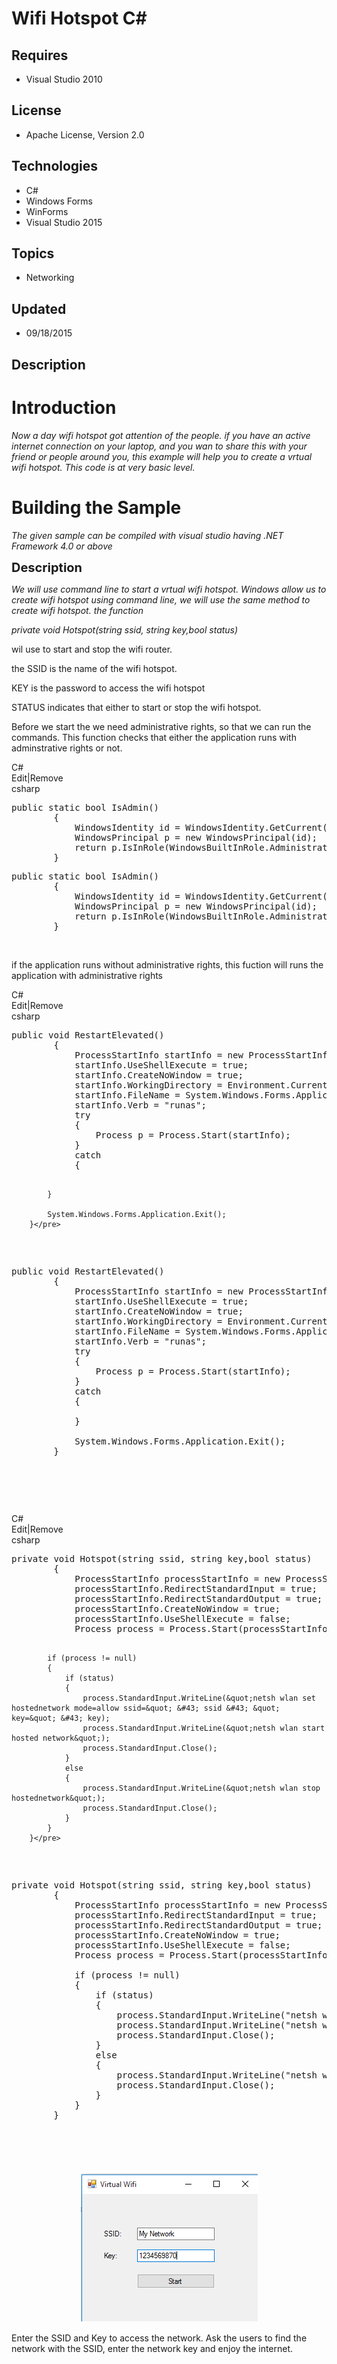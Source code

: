 # Wifi Hotspot C#
## Requires
- Visual Studio 2010
## License
- Apache License, Version 2.0
## Technologies
- C#
- Windows Forms
- WinForms
- Visual Studio 2015
## Topics
- Networking
## Updated
- 09/18/2015
## Description

<h1>Introduction</h1>
<p><em>Now a day wifi hotspot got attention of the people. if you have an active internet connection on your laptop, and you wan to share this with your friend or people around you, this example will help you to create a vrtual wifi hotspot. This code is at
 very basic level.</em></p>
<h1><span>Building the Sample</span></h1>
<p><em>The given sample can be compiled with visual studio having .NET Framework 4.0 or above</em></p>
<p><span style="font-size:20px; font-weight:bold">Description</span></p>
<p><em>We will use command line to start a vrtual wifi hotspot. Windows allow us to create wifi hotspot using command line, we will use the same method to create wifi hotspot. the function&nbsp;</em></p>
<p><em><span style="white-space:pre"></span>private void Hotspot(string ssid, string key,bool status)</em></p>
<p>wil use to start and stop the wifi router.</p>
<p>the SSID is the name of the wifi hotspot.</p>
<p>KEY is the password to access the wifi hotspot</p>
<p>STATUS indicates that either to start or stop the wifi hotspot.</p>
<p>Before we start the we need administrative rights, so that we can run the commands. This function checks that either the application runs with adminstrative rights or not.</p>
<p></p>
<div class="scriptcode">
<div class="pluginEditHolder" pluginCommand="mceScriptCode">
<div class="title"><span>C#</span></div>
<div class="pluginLinkHolder"><span class="pluginEditHolderLink">Edit</span>|<span class="pluginRemoveHolderLink">Remove</span></div>
<span class="hidden">csharp</span>
<pre class="hidden">public static bool IsAdmin()
        {
            WindowsIdentity id = WindowsIdentity.GetCurrent();
            WindowsPrincipal p = new WindowsPrincipal(id);
            return p.IsInRole(WindowsBuiltInRole.Administrator);
        }</pre>
<div class="preview">
<pre class="csharp"><span class="cs__keyword">public</span>&nbsp;<span class="cs__keyword">static</span>&nbsp;<span class="cs__keyword">bool</span>&nbsp;IsAdmin()&nbsp;
&nbsp;&nbsp;&nbsp;&nbsp;&nbsp;&nbsp;&nbsp;&nbsp;{&nbsp;
&nbsp;&nbsp;&nbsp;&nbsp;&nbsp;&nbsp;&nbsp;&nbsp;&nbsp;&nbsp;&nbsp;&nbsp;WindowsIdentity&nbsp;id&nbsp;=&nbsp;WindowsIdentity.GetCurrent();&nbsp;
&nbsp;&nbsp;&nbsp;&nbsp;&nbsp;&nbsp;&nbsp;&nbsp;&nbsp;&nbsp;&nbsp;&nbsp;WindowsPrincipal&nbsp;p&nbsp;=&nbsp;<span class="cs__keyword">new</span>&nbsp;WindowsPrincipal(id);&nbsp;
&nbsp;&nbsp;&nbsp;&nbsp;&nbsp;&nbsp;&nbsp;&nbsp;&nbsp;&nbsp;&nbsp;&nbsp;<span class="cs__keyword">return</span>&nbsp;p.IsInRole(WindowsBuiltInRole.Administrator);&nbsp;
&nbsp;&nbsp;&nbsp;&nbsp;&nbsp;&nbsp;&nbsp;&nbsp;}</pre>
</div>
</div>
</div>
<div class="endscriptcode">&nbsp;</div>
<p></p>
<p>if the application runs without administrative rights, this fuction will runs the application with administrative rights</p>
<p></p>
<div class="scriptcode">
<div class="pluginEditHolder" pluginCommand="mceScriptCode">
<div class="title"><span>C#</span></div>
<div class="pluginLinkHolder"><span class="pluginEditHolderLink">Edit</span>|<span class="pluginRemoveHolderLink">Remove</span></div>
<span class="hidden">csharp</span>
<pre class="hidden">public void RestartElevated()
        {
            ProcessStartInfo startInfo = new ProcessStartInfo();
            startInfo.UseShellExecute = true;
            startInfo.CreateNoWindow = true;
            startInfo.WorkingDirectory = Environment.CurrentDirectory;
            startInfo.FileName = System.Windows.Forms.Application.ExecutablePath;
            startInfo.Verb = &quot;runas&quot;;
            try
            {
                Process p = Process.Start(startInfo);
            }
            catch
            {

            }

            System.Windows.Forms.Application.Exit();
        }</pre>
<div class="preview">
<pre class="csharp"><span class="cs__keyword">public</span>&nbsp;<span class="cs__keyword">void</span>&nbsp;RestartElevated()&nbsp;
&nbsp;&nbsp;&nbsp;&nbsp;&nbsp;&nbsp;&nbsp;&nbsp;{&nbsp;
&nbsp;&nbsp;&nbsp;&nbsp;&nbsp;&nbsp;&nbsp;&nbsp;&nbsp;&nbsp;&nbsp;&nbsp;ProcessStartInfo&nbsp;startInfo&nbsp;=&nbsp;<span class="cs__keyword">new</span>&nbsp;ProcessStartInfo();&nbsp;
&nbsp;&nbsp;&nbsp;&nbsp;&nbsp;&nbsp;&nbsp;&nbsp;&nbsp;&nbsp;&nbsp;&nbsp;startInfo.UseShellExecute&nbsp;=&nbsp;<span class="cs__keyword">true</span>;&nbsp;
&nbsp;&nbsp;&nbsp;&nbsp;&nbsp;&nbsp;&nbsp;&nbsp;&nbsp;&nbsp;&nbsp;&nbsp;startInfo.CreateNoWindow&nbsp;=&nbsp;<span class="cs__keyword">true</span>;&nbsp;
&nbsp;&nbsp;&nbsp;&nbsp;&nbsp;&nbsp;&nbsp;&nbsp;&nbsp;&nbsp;&nbsp;&nbsp;startInfo.WorkingDirectory&nbsp;=&nbsp;Environment.CurrentDirectory;&nbsp;
&nbsp;&nbsp;&nbsp;&nbsp;&nbsp;&nbsp;&nbsp;&nbsp;&nbsp;&nbsp;&nbsp;&nbsp;startInfo.FileName&nbsp;=&nbsp;System.Windows.Forms.Application.ExecutablePath;&nbsp;
&nbsp;&nbsp;&nbsp;&nbsp;&nbsp;&nbsp;&nbsp;&nbsp;&nbsp;&nbsp;&nbsp;&nbsp;startInfo.Verb&nbsp;=&nbsp;<span class="cs__string">&quot;runas&quot;</span>;&nbsp;
&nbsp;&nbsp;&nbsp;&nbsp;&nbsp;&nbsp;&nbsp;&nbsp;&nbsp;&nbsp;&nbsp;&nbsp;<span class="cs__keyword">try</span>&nbsp;
&nbsp;&nbsp;&nbsp;&nbsp;&nbsp;&nbsp;&nbsp;&nbsp;&nbsp;&nbsp;&nbsp;&nbsp;{&nbsp;
&nbsp;&nbsp;&nbsp;&nbsp;&nbsp;&nbsp;&nbsp;&nbsp;&nbsp;&nbsp;&nbsp;&nbsp;&nbsp;&nbsp;&nbsp;&nbsp;Process&nbsp;p&nbsp;=&nbsp;Process.Start(startInfo);&nbsp;
&nbsp;&nbsp;&nbsp;&nbsp;&nbsp;&nbsp;&nbsp;&nbsp;&nbsp;&nbsp;&nbsp;&nbsp;}&nbsp;
&nbsp;&nbsp;&nbsp;&nbsp;&nbsp;&nbsp;&nbsp;&nbsp;&nbsp;&nbsp;&nbsp;&nbsp;<span class="cs__keyword">catch</span>&nbsp;
&nbsp;&nbsp;&nbsp;&nbsp;&nbsp;&nbsp;&nbsp;&nbsp;&nbsp;&nbsp;&nbsp;&nbsp;{&nbsp;
&nbsp;
&nbsp;&nbsp;&nbsp;&nbsp;&nbsp;&nbsp;&nbsp;&nbsp;&nbsp;&nbsp;&nbsp;&nbsp;}&nbsp;
&nbsp;
&nbsp;&nbsp;&nbsp;&nbsp;&nbsp;&nbsp;&nbsp;&nbsp;&nbsp;&nbsp;&nbsp;&nbsp;System.Windows.Forms.Application.Exit();&nbsp;
&nbsp;&nbsp;&nbsp;&nbsp;&nbsp;&nbsp;&nbsp;&nbsp;}</pre>
</div>
</div>
</div>
<div class="endscriptcode">&nbsp;</div>
<p></p>
<div class="scriptcode">
<div class="pluginEditHolder" pluginCommand="mceScriptCode">
<div class="title"><span>C#</span></div>
<div class="pluginLinkHolder"><span class="pluginEditHolderLink">Edit</span>|<span class="pluginRemoveHolderLink">Remove</span></div>
<span class="hidden">csharp</span>
<pre class="hidden">private void Hotspot(string ssid, string key,bool status)
        {
            ProcessStartInfo processStartInfo = new ProcessStartInfo(&quot;cmd.exe&quot;);
            processStartInfo.RedirectStandardInput = true;
            processStartInfo.RedirectStandardOutput = true;
            processStartInfo.CreateNoWindow = true;
            processStartInfo.UseShellExecute = false;
            Process process = Process.Start(processStartInfo);

            if (process != null)
            {
                if (status)
                {
                    process.StandardInput.WriteLine(&quot;netsh wlan set hostednetwork mode=allow ssid=&quot; &#43; ssid &#43; &quot; key=&quot; &#43; key);
                    process.StandardInput.WriteLine(&quot;netsh wlan start hosted network&quot;);
                    process.StandardInput.Close();
                }
                else
                {
                    process.StandardInput.WriteLine(&quot;netsh wlan stop hostednetwork&quot;);
                    process.StandardInput.Close();
                }
            }
        }</pre>
<div class="preview">
<pre class="csharp"><span class="cs__keyword">private</span>&nbsp;<span class="cs__keyword">void</span>&nbsp;Hotspot(<span class="cs__keyword">string</span>&nbsp;ssid,&nbsp;<span class="cs__keyword">string</span>&nbsp;key,<span class="cs__keyword">bool</span>&nbsp;status)&nbsp;
&nbsp;&nbsp;&nbsp;&nbsp;&nbsp;&nbsp;&nbsp;&nbsp;{&nbsp;
&nbsp;&nbsp;&nbsp;&nbsp;&nbsp;&nbsp;&nbsp;&nbsp;&nbsp;&nbsp;&nbsp;&nbsp;ProcessStartInfo&nbsp;processStartInfo&nbsp;=&nbsp;<span class="cs__keyword">new</span>&nbsp;ProcessStartInfo(<span class="cs__string">&quot;cmd.exe&quot;</span>);&nbsp;
&nbsp;&nbsp;&nbsp;&nbsp;&nbsp;&nbsp;&nbsp;&nbsp;&nbsp;&nbsp;&nbsp;&nbsp;processStartInfo.RedirectStandardInput&nbsp;=&nbsp;<span class="cs__keyword">true</span>;&nbsp;
&nbsp;&nbsp;&nbsp;&nbsp;&nbsp;&nbsp;&nbsp;&nbsp;&nbsp;&nbsp;&nbsp;&nbsp;processStartInfo.RedirectStandardOutput&nbsp;=&nbsp;<span class="cs__keyword">true</span>;&nbsp;
&nbsp;&nbsp;&nbsp;&nbsp;&nbsp;&nbsp;&nbsp;&nbsp;&nbsp;&nbsp;&nbsp;&nbsp;processStartInfo.CreateNoWindow&nbsp;=&nbsp;<span class="cs__keyword">true</span>;&nbsp;
&nbsp;&nbsp;&nbsp;&nbsp;&nbsp;&nbsp;&nbsp;&nbsp;&nbsp;&nbsp;&nbsp;&nbsp;processStartInfo.UseShellExecute&nbsp;=&nbsp;<span class="cs__keyword">false</span>;&nbsp;
&nbsp;&nbsp;&nbsp;&nbsp;&nbsp;&nbsp;&nbsp;&nbsp;&nbsp;&nbsp;&nbsp;&nbsp;Process&nbsp;process&nbsp;=&nbsp;Process.Start(processStartInfo);&nbsp;
&nbsp;
&nbsp;&nbsp;&nbsp;&nbsp;&nbsp;&nbsp;&nbsp;&nbsp;&nbsp;&nbsp;&nbsp;&nbsp;<span class="cs__keyword">if</span>&nbsp;(process&nbsp;!=&nbsp;<span class="cs__keyword">null</span>)&nbsp;
&nbsp;&nbsp;&nbsp;&nbsp;&nbsp;&nbsp;&nbsp;&nbsp;&nbsp;&nbsp;&nbsp;&nbsp;{&nbsp;
&nbsp;&nbsp;&nbsp;&nbsp;&nbsp;&nbsp;&nbsp;&nbsp;&nbsp;&nbsp;&nbsp;&nbsp;&nbsp;&nbsp;&nbsp;&nbsp;<span class="cs__keyword">if</span>&nbsp;(status)&nbsp;
&nbsp;&nbsp;&nbsp;&nbsp;&nbsp;&nbsp;&nbsp;&nbsp;&nbsp;&nbsp;&nbsp;&nbsp;&nbsp;&nbsp;&nbsp;&nbsp;{&nbsp;
&nbsp;&nbsp;&nbsp;&nbsp;&nbsp;&nbsp;&nbsp;&nbsp;&nbsp;&nbsp;&nbsp;&nbsp;&nbsp;&nbsp;&nbsp;&nbsp;&nbsp;&nbsp;&nbsp;&nbsp;process.StandardInput.WriteLine(<span class="cs__string">&quot;netsh&nbsp;wlan&nbsp;set&nbsp;hostednetwork&nbsp;mode=allow&nbsp;ssid=&quot;</span>&nbsp;&#43;&nbsp;ssid&nbsp;&#43;&nbsp;<span class="cs__string">&quot;&nbsp;key=&quot;</span>&nbsp;&#43;&nbsp;key);&nbsp;
&nbsp;&nbsp;&nbsp;&nbsp;&nbsp;&nbsp;&nbsp;&nbsp;&nbsp;&nbsp;&nbsp;&nbsp;&nbsp;&nbsp;&nbsp;&nbsp;&nbsp;&nbsp;&nbsp;&nbsp;process.StandardInput.WriteLine(<span class="cs__string">&quot;netsh&nbsp;wlan&nbsp;start&nbsp;hosted&nbsp;network&quot;</span>);&nbsp;
&nbsp;&nbsp;&nbsp;&nbsp;&nbsp;&nbsp;&nbsp;&nbsp;&nbsp;&nbsp;&nbsp;&nbsp;&nbsp;&nbsp;&nbsp;&nbsp;&nbsp;&nbsp;&nbsp;&nbsp;process.StandardInput.Close();&nbsp;
&nbsp;&nbsp;&nbsp;&nbsp;&nbsp;&nbsp;&nbsp;&nbsp;&nbsp;&nbsp;&nbsp;&nbsp;&nbsp;&nbsp;&nbsp;&nbsp;}&nbsp;
&nbsp;&nbsp;&nbsp;&nbsp;&nbsp;&nbsp;&nbsp;&nbsp;&nbsp;&nbsp;&nbsp;&nbsp;&nbsp;&nbsp;&nbsp;&nbsp;<span class="cs__keyword">else</span>&nbsp;
&nbsp;&nbsp;&nbsp;&nbsp;&nbsp;&nbsp;&nbsp;&nbsp;&nbsp;&nbsp;&nbsp;&nbsp;&nbsp;&nbsp;&nbsp;&nbsp;{&nbsp;
&nbsp;&nbsp;&nbsp;&nbsp;&nbsp;&nbsp;&nbsp;&nbsp;&nbsp;&nbsp;&nbsp;&nbsp;&nbsp;&nbsp;&nbsp;&nbsp;&nbsp;&nbsp;&nbsp;&nbsp;process.StandardInput.WriteLine(<span class="cs__string">&quot;netsh&nbsp;wlan&nbsp;stop&nbsp;hostednetwork&quot;</span>);&nbsp;
&nbsp;&nbsp;&nbsp;&nbsp;&nbsp;&nbsp;&nbsp;&nbsp;&nbsp;&nbsp;&nbsp;&nbsp;&nbsp;&nbsp;&nbsp;&nbsp;&nbsp;&nbsp;&nbsp;&nbsp;process.StandardInput.Close();&nbsp;
&nbsp;&nbsp;&nbsp;&nbsp;&nbsp;&nbsp;&nbsp;&nbsp;&nbsp;&nbsp;&nbsp;&nbsp;&nbsp;&nbsp;&nbsp;&nbsp;}&nbsp;
&nbsp;&nbsp;&nbsp;&nbsp;&nbsp;&nbsp;&nbsp;&nbsp;&nbsp;&nbsp;&nbsp;&nbsp;}&nbsp;
&nbsp;&nbsp;&nbsp;&nbsp;&nbsp;&nbsp;&nbsp;&nbsp;}</pre>
</div>
</div>
</div>
<h1><img id="142673" src="142673-screenshot%20(1).png" alt="" width="283" height="237" style="display:block; margin-left:auto; margin-right:auto"></h1>
<p>Enter the SSID and Key to access the network. Ask the users to find the network with the SSID, enter the network key and enjoy the internet.</p>
